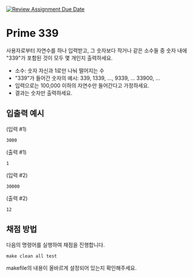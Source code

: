 [![Review Assignment Due Date](https://classroom.github.com/assets/deadline-readme-button-24ddc0f5d75046c5622901739e7c5dd533143b0c8e959d652212380cedb1ea36.svg)](https://classroom.github.com/a/I_PUxO7f)
# Prime 339

사용자로부터 자연수를 하나 입력받고, 그 숫자보다 작거나 같은 소수들 중 숫자 내에 "339"가 포함된 것이 모두 몇 개인지 출력하세요.

- 소수: 숫자 자신과 1로만 나눠 떨어지는 수
- "339"가 들어간 숫자의 예시: 339, 1339, ..., 9339, ... 33900, ...
- 입력으로는 100,000 이하의 자연수만 들어간다고 가정하세요.
- 결과는 숫자만 출력하세요.


## 입출력 예시
(입력 #1)
```
3000
```
(출력 #1)
```
1
```
(입력 #2)
```
30000
```
(출력 #2)
```
12
```

## 채점 방법

다음의 명령어를 실행하여 채점을 진행합니다.

```Makefile
make clean all test
```

makefile의 내용이 올바르게 설정되어 있는지 확인해주세요.
